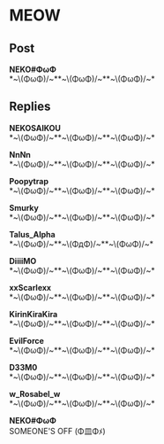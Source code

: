 # MEOW
## Post
**NEKO#ΦωΦ**<br>
\*~\\(ΦωΦ)/~\*\*~\\(ΦωΦ)/~\*\*~\\(ΦωΦ)/~\*



## Replies
**NEKOSAIKOU**<br>
\*~\\(ΦωΦ)/~\*\*~\\(ΦωΦ)/~\*\*~\\(ΦωΦ)/~\*

**NnNn**<br>
\*~\\(ΦωΦ)/~\*\*~\\(ΦωΦ)/~\*\*~\\(ΦωΦ)/~\*

**Poopytrap**<br>
\*~\\(ΦωΦ)/~\*\*~\\(ΦωΦ)/~\*\*~\\(ΦωΦ)/~\*

**Smurky**<br>
\*~\\(ΦωΦ)/~\*\*~\\(ΦωΦ)/~\*\*~\\(ΦωΦ)/~\*

**Talus_Alpha**<br>
\*~\\(ΦωΦ)/~\*\*~\\(ΦдΦ)/~\*\*~\\(ΦωΦ)/~\*

**DiiiiMO**<br>
\*~\\(ΦωΦ)/~\*\*~\\(ΦωΦ)/~\*\*~\\(ΦωΦ)/~\*

**xxScarlexx**<br>
\*~\\(ΦωΦ)/~\*\*~\\(ΦωΦ)/~\*\*~\\(ΦωΦ)/~\*

**KirinKiraKira**<br>
\*~\\(ΦωΦ)/~\*\*~\\(ΦωΦ)/~\*\*~\\(ΦωΦ)/~\*

**EvilForce**<br>
\*~\\(ΦωΦ)/~\*\*~\\(ΦωΦ)/~\*\*~\\(ΦωΦ)/~\*

**D33M0**<br>
\*~\\(ΦωΦ)/~\*\*~\\(ΦωΦ)/~\*\*~\\(ΦωΦ)/~\*

**w_Rosabel_w**<br>
\*~\\(ΦωΦ)/~\*\*~\\(ΦωΦ)/~\*\*~\\(ΦωΦ)/~\*

**NEKO#ΦωΦ**<br>
SOMEONE'S OFF (Φ皿Φﾒ)

